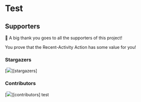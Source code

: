 <!---------
How to set up GitHub Metrics Action 
https://github.com/lowlighter/metrics/blob/master/.github/readme/partials/documentation/setup/action.md --------------->

# Test

## Supporters

👏 A big thank you goes to all the supporters of this project!

You prove that the Recent-Activity Action has some value for you!

### Stargazers

[<img src="https://github.com/MarketingPip/Test/blob/main/metrics.plugin.stargazers.svg">][stargazers]

### Contributors


[<img src="https://github.com/MarketingPip/Test/blob/main/metrics.plugin.stargazers.svg">][contributors]
test
